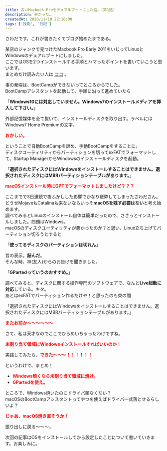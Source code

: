 ```yaml
---
title: 古いMacbook Proをデュアルブートにした話。(第1話)
description: 辛かった…
createdAt: 2020/11/18 22:10:00
tags: ['技術', '日記']
---
```


さわだです。これが書きたくてブログ始めたまである。

某店のジャンクで見つけたMacbook Pro Early 2011をいじってLinuxとWindowsのデュアルブートにしました。  
ここではOSを2つインストールする手順とハマったポイントを書いていこうと思います。  
まとめだけ読みたい人は [ココ](#matome) 。

事の発端は、BootCampができないってところからでした。  
BootCampアシスタントを起動して、手順に沿って進めていたら

「**Windows10には対応していません。Windows7のインストールメディアを挿入して下さい。**」

外部記憶媒体を全て抜いて、インストールディスクを取り出す。ラベルにはWindows7 Home Premiumの文字。

<span style="color: red">**おかしい。**</span>

ということで自動BootCampを諦め、手動BootCampをすることに。  
ディスクユーティリティからパーティションを切ってexFATでフォーマットして、Startup ManagerからWindowsのインストールディスクを起動。

「**選択されたディスクにはWindowsをインストールすることはできません。選択されたディスクにはMBRパーティションテーブルがあります。**」

<span style="color: red">**macOSインストール時にGPTでフォーマットしましたけど？？？**</span>

ここまでで3日連続で夜ふかしした影響でかなり疲弊してしまったさわださん。どうせMojaveもCatalinaも来ないならいっそ**macOSを残す必要はない**と考え始めます。  
調べてみるとLinuxのインストール自体は簡単だったので、ささっとインストールしました。問題はWindows。  
macOSのディスクユーティリティが悪かったのか？と思い、Linux立ち上げてパーティション切ろうとすると

「**使ってるディスクのパーティションは切れん**」

旨の表示。**詰んだ**。  
そんな時、神(友人)からのお告げを聞きました。

「**GPartedっていうのおすすめ。**」

調べてみると、ディスクに関する操作専門のソフトウェアで、なんと**Live起動に対応**している。キタ。  
あとはexFATでパーティション作るだけや！と思ったのも束の間

「選択されたディスクにはWindowsをインストールすることはできません。選択されたディスクにはMBRパーティションテーブルがあります。」

<span style="color: red">**またお前か～～～～～～**</span>

さて、私は天才なのでここでひらめいちゃったわけですね。

<span style="color: red">**未割り当て領域にWindowsインストールすればいいのか！**</span>

実践してみたら、<span style="color: red">**できた～～～！！！！！！**</span>

<a name="matome"></a>
というわけで、まとめ！

- <span style="color: red">**Windows焼くなら未割り当て領域に焼け。**</span>
- <span style="color: red">**GPartedを使え。**</span>

ところで、Windows焼いたのにドライバ類なくない？  
macOSのBootCampアシスタントってやつを使えばドライバ一式落とせるらしいよ？

<span style="color: red">**じゃあ、macOS焼き直そうか！**</span>

振り出しに戻る～～～…

次回の記事はOSをインストールしてから設定したことについて書いていきます。お楽しみに。
